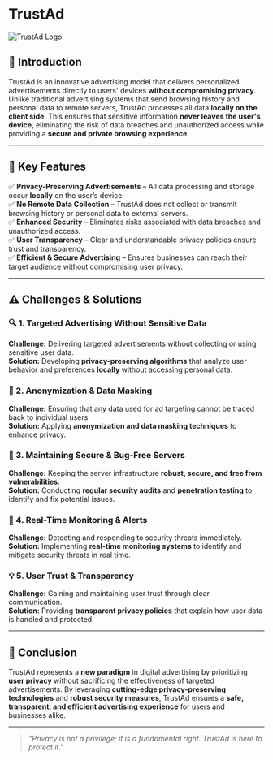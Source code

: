 # TrustAd

![TrustAd Logo](https://github.com/Vikhyath1608/HackPrix/blob/main/static/images/illuminati.png?raw=true)  

## 🌟 Introduction
TrustAd is an innovative advertising model that delivers personalized advertisements directly to users' devices **without compromising privacy**. Unlike traditional advertising systems that send browsing history and personal data to remote servers, TrustAd processes all data **locally on the client side**. This ensures that sensitive information **never leaves the user's device**, eliminating the risk of data breaches and unauthorized access while providing a **secure and private browsing experience**.  

---

## 🚀 Key Features
✅ **Privacy-Preserving Advertisements** – All data processing and storage occur **locally** on the user’s device.  
✅ **No Remote Data Collection** – TrustAd does not collect or transmit browsing history or personal data to external servers.  
✅ **Enhanced Security** – Eliminates risks associated with data breaches and unauthorized access.  
✅ **User Transparency** – Clear and understandable privacy policies ensure trust and transparency.  
✅ **Efficient & Secure Advertising** – Ensures businesses can reach their target audience without compromising user privacy.  

---

## ⚠ Challenges & Solutions

### 🔍 1. Targeted Advertising Without Sensitive Data
**Challenge:** Delivering targeted advertisements without collecting or using sensitive user data.  
**Solution:** Developing **privacy-preserving algorithms** that analyze user behavior and preferences **locally** without accessing personal data.  

### 🔏 2. Anonymization & Data Masking
**Challenge:** Ensuring that any data used for ad targeting cannot be traced back to individual users.  
**Solution:** Applying **anonymization and data masking techniques** to enhance privacy.  

### 🔐 3. Maintaining Secure & Bug-Free Servers
**Challenge:** Keeping the server infrastructure **robust, secure, and free from vulnerabilities**.  
**Solution:** Conducting **regular security audits** and **penetration testing** to identify and fix potential issues.  

### 📡 4. Real-Time Monitoring & Alerts
**Challenge:** Detecting and responding to security threats immediately.  
**Solution:** Implementing **real-time monitoring systems** to identify and mitigate security threats in real time.  

### 💡 5. User Trust & Transparency
**Challenge:** Gaining and maintaining user trust through clear communication.  
**Solution:** Providing **transparent privacy policies** that explain how user data is handled and protected.  

---

## 🎯 Conclusion
TrustAd represents a **new paradigm** in digital advertising by prioritizing **user privacy** without sacrificing the effectiveness of targeted advertisements. By leveraging **cutting-edge privacy-preserving technologies** and **robust security measures**, TrustAd ensures a **safe, transparent, and efficient advertising experience** for users and businesses alike.  

---
> *"Privacy is not a privilege; it is a fundamental right. TrustAd is here to protect it."*

